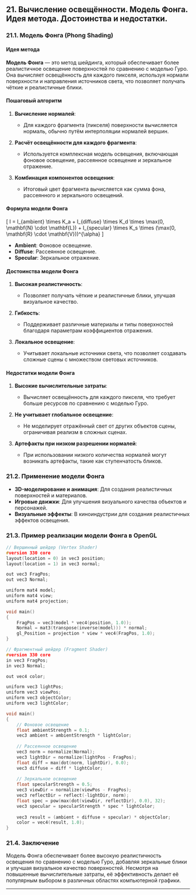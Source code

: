 
## 21. Вычисление освещённости. Модель Фонга. Идея метода. Достоинства и недостатки.

### 21.1. Модель Фонга (Phong Shading)

#### Идея метода

**Модель Фонга** — это метод шейдинга, который обеспечивает более реалистичное освещение поверхностей по сравнению с моделью Гуро. Она вычисляет освещённость для каждого пикселя, используя нормали поверхности и направления источников света, что позволяет получать чёткие и реалистичные блики.

#### Пошаговый алгоритм

1. **Вычисление нормалей**:
    - Для каждого фрагмента (пикселя) поверхности вычисляется нормаль, обычно путём интерполяции нормалей вершин.

2. **Расчёт освещённости для каждого фрагмента**:
    - Используется комплексная модель освещения, включающая фоновое освещение, рассеянное освещение и зеркальное отражение.

3. **Комбинация компонентов освещения**:
    - Итоговый цвет фрагмента вычисляется как сумма фона, рассеянного и зеркального освещений.

#### Формула модели Фонга

\[
I = I_{ambient} \times K_a + I_{diffuse} \times K_d \times \max(0, \mathbf{N} \cdot \mathbf{L}) + I_{specular} \times K_s \times (\max(0, \mathbf{R} \cdot \mathbf{V}))^{\alpha}
\]

- **Ambient**: Фоновое освещение.
- **Diffuse**: Рассеянное освещение.
- **Specular**: Зеркальное отражение.

#### Достоинства модели Фонга

1. **Высокая реалистичность**:
    - Позволяет получать чёткие и реалистичные блики, улучшая визуальное качество.

2. **Гибкость**:
    - Поддерживает различные материалы и типы поверхностей благодаря параметрам коэффициентов отражения.

3. **Локальное освещение**:
    - Учитывает локальные источники света, что позволяет создавать сложные сцены с множеством световых источников.

#### Недостатки модели Фонга

1. **Высокие вычислительные затраты**:
    - Вычисляет освещённость для каждого пикселя, что требует больше ресурсов по сравнению с моделью Гуро.

2. **Не учитывает глобальное освещение**:
    - Не моделирует отражённый свет от других объектов сцены, ограничивая реализм в сложных сценах.

3. **Артефакты при низком разрешении нормалей**:
    - При использовании низкого количества нормалей могут возникать артефакты, такие как ступенчатость бликов.

### 21.2. Применение модели Фонга

- **3D-моделирование и анимация**: Для создания реалистичных поверхностей и материалов.
- **Игровые движки**: Для улучшения визуального качества объектов и персонажей.
- **Визуальные эффекты**: В киноиндустрии для создания реалистичных эффектов освещения.

### 21.3. Пример реализации модели Фонга в OpenGL

```cpp
// Вершинный шейдер (Vertex Shader)
#version 330 core
layout(location = 0) in vec3 position;
layout(location = 1) in vec3 normal;

out vec3 FragPos;
out vec3 Normal;

uniform mat4 model;
uniform mat4 view;
uniform mat4 projection;

void main()
{
    FragPos = vec3(model * vec4(position, 1.0));
    Normal = mat3(transpose(inverse(model))) * normal;  
    gl_Position = projection * view * vec4(FragPos, 1.0);
}

// Фрагментный шейдер (Fragment Shader)
#version 330 core
in vec3 FragPos;
in vec3 Normal;

out vec4 color;

uniform vec3 lightPos;
uniform vec3 viewPos;
uniform vec3 objectColor;
uniform vec3 lightColor;

void main()
{
    // Фоновое освещение
    float ambientStrength = 0.1;
    vec3 ambient = ambientStrength * lightColor;
    
    // Рассеянное освещение
    vec3 norm = normalize(Normal);
    vec3 lightDir = normalize(lightPos - FragPos);
    float diff = max(dot(norm, lightDir), 0.0);
    vec3 diffuse = diff * lightColor;
    
    // Зеркальное освещение
    float specularStrength = 0.5;
    vec3 viewDir = normalize(viewPos - FragPos);
    vec3 reflectDir = reflect(-lightDir, norm);
    float spec = pow(max(dot(viewDir, reflectDir), 0.0), 32);
    vec3 specular = specularStrength * spec * lightColor;  
    
    vec3 result = (ambient + diffuse + specular) * objectColor;
    color = vec4(result, 1.0);
}
```

### 21.4. Заключение

Модель Фонга обеспечивает более высокую реалистичность освещения по сравнению с моделью Гуро, добавляя зеркальные блики и улучшая визуальное качество поверхностей. Несмотря на повышенные вычислительные затраты, её эффективность делает её популярным выбором в различных областях компьютерной графики.

---
